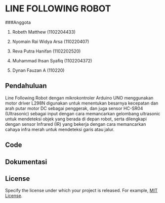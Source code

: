 # LINE FOLLOWING ROBOT

###Anggota

1. Robeth Matthew (1102204433) 

2. Nyomain Rai Widya Arsa	 (110220407) 

3. Reva Putra Hanifan 	(1102202520)

4. Muhammad Ihsan Syafiq 		(1102204372) 

5. Dynan Fauzan A 			(110220) 



## Pendahuluan

Line Following Robot dengan mikrokontroler Arduino UNO menggunakan motor driver L298N digunakan untuk menentukan besarnya kecepatan dan arah putar motor DC sebagai penggerak, dan juga sensor HC-SR04 (Ultrasonic) sebagai input dengan cara memancarkan gelombang ultrasonic untuk mendeteksi objek yang berada di depan robot, serta dilengkapi dengan sensor Infrared (IR) yang bekerja dengan cara memancarkan cahaya infra merah untuk mendeteksi garis atau jalur. 

## Code


## Dokumentasi



## License

Specify the license under which your project is released. For example, [MIT License](LICENSE).
